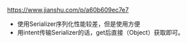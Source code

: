 https://www.jianshu.com/p/a60b609ec7e7

- 使用Serializer序列化性能较差，但是使用方便
- 用intent传输Serializer的话，get后直接（Object）获取即可。